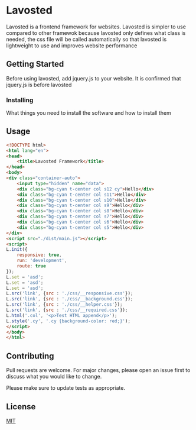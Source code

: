 # Lavosted
Lavosted is a frontend framework for websites. Lavosted is simpler to use compared to other framewok because lavosted only defines what class is needed, the css file will be called automatically so that lavosted is lightweight to use and improves website performance

## Getting Started

Before using lavosted, add jquery.js to your website. It is confirmed that jquery.js is before lavosted

### Installing

What things you need to install the software and how to install them
## Usage

```html
<!DOCTYPE html>
<html lang="en">
<head>
	<title>Lavosted Framework</title>
</head>
<body>
<div class="container-auto">
	<input type="hidden" name="data">
	<div class="bg-cyan t-center col s12 cy">Hello</div>
	<div class="bg-cyan t-center col s11">Hello</div>
	<div class="bg-cyan t-center col s10">Hello</div>
	<div class="bg-cyan t-center col s9">Hello</div>
	<div class="bg-cyan t-center col s8">Hello</div>
	<div class="bg-cyan t-center col s7">Hello</div>
	<div class="bg-cyan t-center col s6">Hello</div>
	<div class="bg-cyan t-center col s5">Hello</div>
</div>
<script src="./dist/main.js"></script>
<script>
L.init({
	responsive: true,
	run: 'development',
	route: true
});
L.set = 'asd';
L.set = 'asd';
L.set = 'asd';
L.src('link', {src : './css/__responsive.css'});
L.src('link', {src : './css/__background.css'});
L.src('link', {src : './css/__helper.css'});
L.src('link', {src : './css/__required.css'});
L.html('.col', '<p>Test HTML append</p>');
L.style('.cy', '.cy {background-color: red;}');
</script>
</body>
</html>
```

## Contributing
Pull requests are welcome. For major changes, please open an issue first to discuss what you would like to change.

Please make sure to update tests as appropriate.

## License
[MIT](https://choosealicense.com/licenses/mit/)
